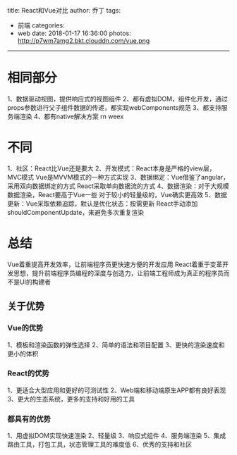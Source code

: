 title: React和Vue对比
author: 乔丁
tags:
  - 前端
categories:
  - web
date: 2018-01-17 16:36:00
photos: http://p7wm7amg2.bkt.clouddn.com/vue.png
---


# 相同部分
1、数据驱动视图，提供响应式的视图组件
2、都有虚拟DOM，组件化开发，通过props参数进行父子组件数据的传递，都实现webComponents规范
3、都支持服务端渲染
4、都有native解决方案  rn weex

# 不同
1、社区：React比Vue还是要大
2、开发模式：React本身是严格的view层，MVC模式
			Vue是MVVM模式的一种方式实现
3、数据绑定：Vue借鉴了angular，采用双向数据绑定的方式
			React采取单向数据流的方式
4、数据渲染：对于大规模数据渲染，React要高于Vue一些
			对于较小的轻量级的，Vue确实更高效
5、数据更新：Vue采取依赖追踪，默认是优化状态：按需更新
			React手动添加shouldComponentUpdate，来避免多次重复渲染

# 总结
Vue着重提高开发效率，让前端程序员更快速方便的开发应用
React着重于变革开发思想，提升前端程序员编程的深度与创造力，让前端工程师成为真正的程序员而不是UI的构建者

## 关于优势
### Vue的优势
1、模板和渲染函数的弹性选择
2、简单的语法和项目配置
3、更快的渲染速度和更小的体积

### React的优势
1、更适合大型应用和更好的可测试性
2、Web端和移动端原生APP都有良好表现
3、更大的生态系统，更多的支持和好用的工具

### 都具有的优势
1、用虚拟DOM实现快速渲染
2、轻量级
3、响应式组件
4、服务端渲染
5、集成路由工具，打包工具，状态管理工具的难度低
6、优秀的支持和社区
